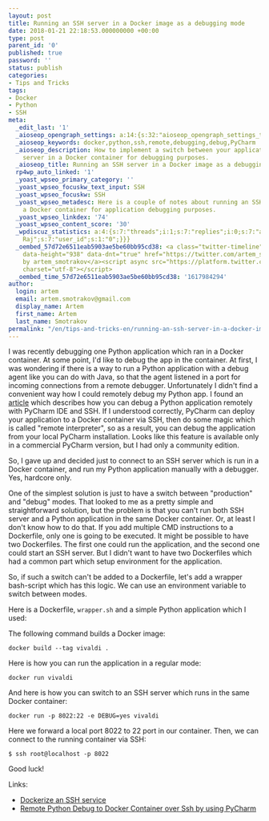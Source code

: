 ```yaml
---
layout: post
title: Running an SSH server in a Docker image as a debugging mode
date: 2018-01-21 22:18:53.000000000 +00:00
type: post
parent_id: '0'
published: true
password: ''
status: publish
categories:
- Tips and Tricks
tags:
- Docker
- Python
- SSH
meta:
  _edit_last: '1'
  _aioseop_opengraph_settings: a:14:{s:32:"aioseop_opengraph_settings_title";s:0:"";s:31:"aioseop_opengraph_settings_desc";s:0:"";s:36:"aioseop_opengraph_settings_customimg";s:0:"";s:37:"aioseop_opengraph_settings_imagewidth";s:0:"";s:38:"aioseop_opengraph_settings_imageheight";s:0:"";s:32:"aioseop_opengraph_settings_video";s:0:"";s:37:"aioseop_opengraph_settings_videowidth";s:0:"";s:38:"aioseop_opengraph_settings_videoheight";s:0:"";s:35:"aioseop_opengraph_settings_category";s:7:"article";s:34:"aioseop_opengraph_settings_section";s:0:"";s:30:"aioseop_opengraph_settings_tag";s:0:"";s:34:"aioseop_opengraph_settings_setcard";s:7:"summary";s:44:"aioseop_opengraph_settings_customimg_twitter";s:0:"";s:44:"aioseop_opengraph_settings_customimg_checker";s:1:"0";}
  _aioseop_keywords: docker,python,ssh,remote,debugging,debug,PyCharm
  _aioseop_description: How to implement a switch between your application and SSH
    server in a Docker container for debugging purposes.
  _aioseop_title: Running an SSH server in a Docker image as a debugging mode
  rp4wp_auto_linked: '1'
  _yoast_wpseo_primary_category: ''
  _yoast_wpseo_focuskw_text_input: SSH
  _yoast_wpseo_focuskw: SSH
  _yoast_wpseo_metadesc: Here is a couple of notes about running an SSH server in
    a Docker container for application debugging purposes.
  _yoast_wpseo_linkdex: '74'
  _yoast_wpseo_content_score: '30'
  _wpdiscuz_statistics: a:4:{s:7:"threads";i:1;s:7:"replies";i:0;s:7:"authors";i:1;s:14:"recent_authors";a:1:{i:0;O:8:"stdClass":3:{s:20:"comment_author_email";s:21:"devangnaraj@gmail.com";s:14:"comment_author";s:12:"Devangna
    Raj";s:7:"user_id";s:1:"0";}}}
  _oembed_57d72e6511eab5903ae5be60bb95cd38: <a class="twitter-timeline" data-width="625"
    data-height="938" data-dnt="true" href="https://twitter.com/artem_smotrakov?ref_src=twsrc%5Etfw">Tweets
    by artem_smotrakov</a><script async src="https://platform.twitter.com/widgets.js"
    charset="utf-8"></script>
  _oembed_time_57d72e6511eab5903ae5be60bb95cd38: '1617984294'
author:
  login: artem
  email: artem.smotrakov@gmail.com
  display_name: Artem
  first_name: Artem
  last_name: Smotrakov
permalink: "/en/tips-and-tricks-en/running-an-ssh-server-in-a-docker-image-as-a-debugging-mode.html"
---
```

I was recently debugging one Python application which ran in a Docker container. At some point, I'd like to debug the app in the container. At first, I was wondering if there is a way to run a Python application with a debug agent like you can do with Java, so that the agent listened in a port for incoming connections from a remote debugger. Unfortunately I didn't find a convenient way how I could remotely debug my Python app. I found an [article](https://medium.com/@furkanpur/remote-python-debug-to-docker-container-over-ssh-by-using-pycharm-44a9b6e82206) which describes how you can debug a Python application remotely with PyCharm IDE and SSH. If I understood correctly, PyCharm can deploy your application to a Docker container via SSH, then do some magic which is called "remote interpreter", so as a result, you can debug the application from your local PyCharm installation. Looks like this feature is available only in a commercial PyCharm version, but I had only a community edition.

<!--more-->

So, I gave up and decided just to connect to an SSH server which is run in a Docker container, and run my Python application manually with a debugger. Yes, hardcore only.

One of the simplest solution is just to have a switch between "production" and "debug" modes. That looked to me as a pretty simple and straightforward solution, but the problem is that you can't run both SSH server and a Python application in the same Docker container. Or, at least I don't know how to do that. If you add multiple CMD instructions to a Dockerfile, only one is going to be executed. It might be possible to have two Dockerfiles. The first one could run the application, and the second one could start an SSH server. But I didn't want to have two Dockerfiles which had a common part which setup environment for the application.

So, if such a switch can't be added to a Dockerfile, let's add a wrapper bash-script which has this logic. We can use an environment variable to switch between modes.

Here is a Dockerfile, `wrapper.sh` and a simple Python application which I used:

<script src="https://gist.github.com/artem-smotrakov/f84a7af8bd4e9ab2d29f5f9076b439e2.js"></script>

The following command builds a Docker image:

`docker build --tag vivaldi .`

Here is how you can run the application in a regular mode:

`docker run vivaldi`

And here is how you can switch to an SSH server which runs in the same Docker container:

`docker run -p 8022:22 -e DEBUG=yes vivaldi`

Here we forward a local port 8022 to 22 port in our container. Then, we can connect to the running container via SSH:

`$ ssh root@localhost -p 8022`

Good luck!

Links:

- [Dockerize an SSH service](https://docs.docker.com/engine/examples/running_ssh_service/#run-a-test_sshd-container)
- [Remote Python Debug to Docker Container over Ssh by using PyCharm](https://medium.com/@furkanpur/remote-python-debug-to-docker-container-over-ssh-by-using-pycharm-44a9b6e82206)
